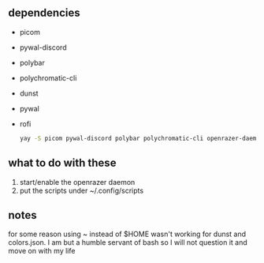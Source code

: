 ## dependencies

- picom
- pywal-discord
- polybar
- polychromatic-cli
- dunst
- pywal
- rofi

  ```bash
  yay -S picom pywal-discord polybar polychromatic-cli openrazer-daemon dunst python-pywal rofi
  ```
## what to do with these

1. start/enable the openrazer daemon
2. put the scripts under ~/.config/scripts

## notes
for some reason using ~ instead of $HOME wasn't working for dunst and colors.json. I am but a humble servant of bash so I will not question it and move on with my life
